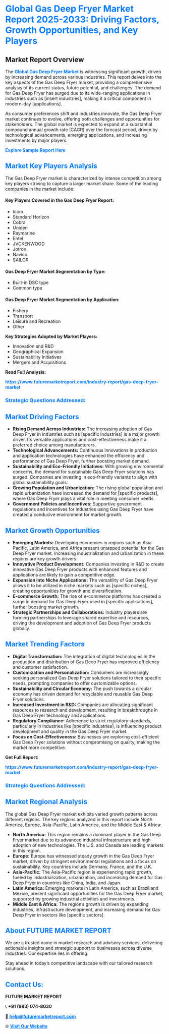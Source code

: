 <h1 style="color: #007BFF;">Global Gas Deep Fryer Market Report 2025-2033: Driving Factors, Growth Opportunities, and Key Players</h1>

<section id="overview">
<h2>Market Report Overview</h2>
<p>The <a href="https://www.futuremarketreport.com/industry-report/gas-deep-fryer-market" style="color: #007BFF; text-decoration: none;"><strong>Global Gas Deep Fryer Market</strong></a> is witnessing significant growth, driven by increasing demand across various industries. This report delves into the key aspects of the Gas Deep Fryer market, providing a comprehensive analysis of its current status, future potential, and challenges. The demand for Gas Deep Fryer has surged due to its wide-ranging applications in industries such as [insert industries], making it a critical component in modern-day [applications].</p>
<p>As consumer preferences shift and industries innovate, the Gas Deep Fryer market continues to evolve, offering both challenges and opportunities for stakeholders. The global market is expected to expand at a substantial compound annual growth rate (CAGR) over the forecast period, driven by technological advancements, emerging applications, and increasing investments by major players.</p>
</section>

<section id="overview">
<p><a href="https://www.futuremarketreport.com/request-sample/reportId=37846" style="color: #007BFF; text-decoration: none;"><strong>Explore Sample Report Here</strong></a></p>
</section>

<section id="key-players">
<h2 style="color: #007BFF;">Market Key Players Analysis</h2>
<p>The Gas Deep Fryer market is characterized by intense competition among key players striving to capture a larger market share. Some of the leading companies in the market include:</p>
<h4>Key Players Covered in the Gas Deep Fryer Report:</h4>
<ul><li>Icom</li><li>Standard Horizon</li><li>Cobra</li><li>Uniden</li><li>Raymarine</li><li>Entel</li><li>JVCKENWOOD</li><li>Jotron</li><li>Navico</li><li>SAILOR</li></ul>
<h4>Gas Deep Fryer Market Segmentation by Type:</h4>
<ul><li>Built-in DSC type</li><li>Common type</li></ul>

<h4>Gas Deep Fryer Market Segmentation by Application:</h4>
<ul><li>Fishery</li><li>Transport</li><li>Leisure and Recreation</li><li>Other</li></ul>
<p><strong>Key Strategies Adopted by Market Players:</strong></p>
<ul>
<li>Innovation and R&D</li>
<li>Geographical Expansion</li>
<li>Sustainability Initiatives</li>
<li>Mergers and Acquisitions</li>
</ul>
</section>

<section>
<p><strong>Read Full Analysis: </strong></p><a href="https://www.futuremarketreport.com/industry-report/gas-deep-fryer-market" style="color: #007BFF; text-decoration: none;"><strong>https://www.futuremarketreport.com/industry-report/gas-deep-fryer-market</strong></a>
<h3 style="color: #007BFF;">Strategic Questions Addressed:</h3>
</section>

<section id="driving-factors">
<h2 style="color: #007BFF;">Market Driving Factors</h2>
<ul>
<li><strong>Rising Demand Across Industries:</strong> The increasing adoption of Gas Deep Fryer in industries such as [specific industries] is a major growth driver. Its versatile applications and cost-effectiveness make it a preferred choice among manufacturers.</li>
<li><strong>Technological Advancements:</strong> Continuous innovations in production and application technologies have enhanced the efficiency and performance of Gas Deep Fryer, further boosting market demand.</li>
<li><strong>Sustainability and Eco-Friendly Initiatives:</strong> With growing environmental concerns, the demand for sustainable Gas Deep Fryer solutions has surged. Companies are investing in eco-friendly variants to align with global sustainability goals.</li>
<li><strong>Growing Population and Urbanization:</strong> The rising global population and rapid urbanization have increased the demand for [specific products], where Gas Deep Fryer plays a vital role in meeting consumer needs.</li>
<li><strong>Government Policies and Incentives:</strong> Supportive government regulations and incentives for industries using Gas Deep Fryer have created a conducive environment for market growth.</li>
</ul>
</section>

<section id="growth-opportunities">
<h2 style="color: #007BFF;">Market Growth Opportunities</h2>
<ul>
<li><strong>Emerging Markets:</strong> Developing economies in regions such as Asia-Pacific, Latin America, and Africa present untapped potential for the Gas Deep Fryer market. Increasing industrialization and urbanization in these regions are key growth drivers.</li>
<li><strong>Innovative Product Development:</strong> Companies investing in R&D to create innovative Gas Deep Fryer products with enhanced features and applications are likely to gain a competitive edge.</li>
<li><strong>Expansion into Niche Applications:</strong> The versatility of Gas Deep Fryer allows it to be utilized in niche markets such as [specific niches], creating opportunities for growth and diversification.</li>
<li><strong>E-commerce Growth:</strong> The rise of e-commerce platforms has created a surge in demand for Gas Deep Fryer used in [specific applications], further boosting market growth.</li>
<li><strong>Strategic Partnerships and Collaborations:</strong> Industry players are forming partnerships to leverage shared expertise and resources, driving the development and adoption of Gas Deep Fryer products globally.</li>
</ul>
</section>

<section id="trending-factors">
<h2 style="color: #007BFF;">Market Trending Factors</h2>
<ul>
<li><strong>Digital Transformation:</strong> The integration of digital technologies in the production and distribution of Gas Deep Fryer has improved efficiency and customer satisfaction.</li>
<li><strong>Customization and Personalization:</strong> Consumers are increasingly seeking personalized Gas Deep Fryer solutions tailored to their specific needs, prompting companies to offer customizable options.</li>
<li><strong>Sustainability and Circular Economy:</strong> The push towards a circular economy has driven demand for recyclable and reusable Gas Deep Fryer solutions.</li>
<li><strong>Increased Investment in R&D:</strong> Companies are allocating significant resources to research and development, resulting in breakthroughs in Gas Deep Fryer technology and applications.</li>
<li><strong>Regulatory Compliance:</strong> Adherence to strict regulatory standards, particularly in industries like [specific industries], is influencing product development and quality in the Gas Deep Fryer market.</li>
<li><strong>Focus on Cost-Effectiveness:</strong> Businesses are exploring cost-efficient Gas Deep Fryer solutions without compromising on quality, making the market more competitive.</li>
</ul>
</section>

<section>
<p><strong>Get Full Report: </strong></p><a href="https://www.futuremarketreport.com/industry-report/gas-deep-fryer-market" style="color: #007BFF; text-decoration: none;"><strong>https://www.futuremarketreport.com/industry-report/gas-deep-fryer-market</strong></a>
<h3 style="color: #007BFF;">Strategic Questions Addressed:</h3>
</section>


<section id="regional-analysis">
<h2 style="color: #007BFF;">Market Regional Analysis</h2>
<p>The global Gas Deep Fryer market exhibits varied growth patterns across different regions. The key regions analyzed in this report include North America, Europe, Asia-Pacific, Latin America, and the Middle East & Africa:</p>
<ul>
<li><strong>North America:</strong> This region remains a dominant player in the Gas Deep Fryer market due to its advanced industrial infrastructure and high adoption of new technologies. The U.S. and Canada are leading markets in this region.</li>
<li><strong>Europe:</strong> Europe has witnessed steady growth in the Gas Deep Fryer market, driven by stringent environmental regulations and a focus on sustainability. Key countries include Germany, France, and the U.K.</li>
<li><strong>Asia-Pacific:</strong> The Asia-Pacific region is experiencing rapid growth, fueled by industrialization, urbanization, and increasing demand for Gas Deep Fryer in countries like China, India, and Japan.</li>
<li><strong>Latin America:</strong> Emerging markets in Latin America, such as Brazil and Mexico, present significant opportunities for the Gas Deep Fryer market, supported by growing industrial activities and investments.</li>
<li><strong>Middle East & Africa:</strong> The region’s growth is driven by expanding industries, infrastructure development, and increasing demand for Gas Deep Fryer in sectors like [specific sectors].</li>
</ul>
</section>

<footer>
<h2 style="color: #007BFF;">About FUTURE MARKET REPORT</h2>
<p>We are a trusted name in market research and advisory services, delivering actionable insights and strategic support to businesses across diverse industries. Our expertise lies in offering:</p>

<p>Stay ahead in today’s competitive landscape with our tailored research solutions.</p>

<h2 style="color: #007BFF;">Contact Us:</h2>
<p><strong>FUTURE MARKET REPORT</strong></p>
<p>📞 <strong>+91 (883) 074-8030</strong></p>
<p>📧 <strong><a href="mailto:help@futuremarketreport.com" style="color: #007BFF;">help@futuremarketreport.com</a></strong></p>
<p>🌐 <strong><a href="https://www.futuremarketreport.com/" style="color: #007BFF;">Visit Our Website</a></strong></p>
</footer>